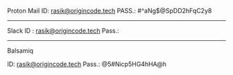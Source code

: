 Proton Mail
ID:  rasik@origincode.tech
PASS.:  #^aNg$@SpDD2hFqC2y8

---

Slack
ID : rasik@origincode.tech
Pass.:

---
Balsamiq

ID: rasik@origincode.tech
Pass.: @5#Nicp5HG4hHA@h

